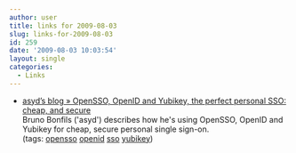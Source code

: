 ```yaml
---
author: user
title: links for 2009-08-03
slug: links-for-2009-08-03
id: 259
date: '2009-08-03 10:03:54'
layout: single
categories:
  - Links
---
```


*   [asyd’s blog » OpenSSO, OpenID and Yubikey, the perfect personal SSO: cheap, and secure](http://blog.asyd.net/2009/08/opensso-openid-and-yubikey-the-perfect-personal-sso-cheap-and-secure/)  
    Bruno Bonfils ('asyd') describes how he's using OpenSSO, OpenID and Yubikey for cheap, secure personal single sign-on.  
    (tags: [opensso](http://delicious.com/superpat/opensso) [openid](http://delicious.com/superpat/openid) [sso](http://delicious.com/superpat/sso) [yubikey](http://delicious.com/superpat/yubikey))  
